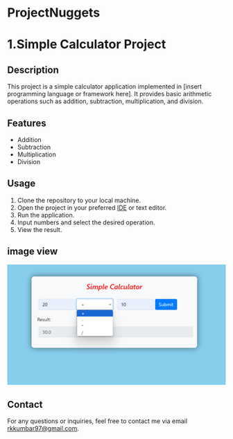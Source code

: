 # ProjectNuggets
# 1.Simple Calculator Project

## Description
This project is a simple calculator application implemented in [insert programming language or framework here]. It provides basic arithmetic operations such as addition, subtraction, multiplication, and division.

## Features
- Addition
- Subtraction
- Multiplication
- Division

## Usage
1. Clone the repository to your local machine.
2. Open the project in your preferred [IDE](https://en.wikipedia.org/wiki/Integrated_development_environment) or text editor.
3. Run the application.
4. Input numbers and select the desired operation.
5. View the result.
## image view
<img src="https://github.com/ravikumarxworkz/ProjectNuggets/blob/main/Calculater/images/Screenshot%20(257).png">


## Contact
For any questions or inquiries, feel free to contact me via email  rkkumbar97@gmail.com.
